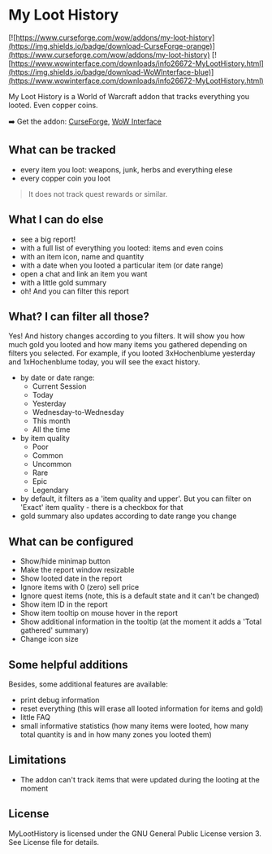# My Loot History

[![https://www.curseforge.com/wow/addons/my-loot-history](https://img.shields.io/badge/download-CurseForge-orange)](https://www.curseforge.com/wow/addons/my-loot-history) [![https://www.wowinterface.com/downloads/info26672-MyLootHistory.html](https://img.shields.io/badge/download-WoWInterface-blue)](https://www.wowinterface.com/downloads/info26672-MyLootHistory.html)

My Loot History is a World of Warcraft addon that tracks everything you looted. Even copper coins.

➡️ Get the addon: [CurseForge](https://www.curseforge.com/wow/addons/my-loot-history), [WoW Interface](https://www.wowinterface.com/downloads/info26672-MyLootHistory.html)

## What can be tracked

- every item you loot: weapons, junk, herbs and everything elese
- every copper coin you loot

> It does not track quest rewards or similar.

## What I can do else

- see a big report!
- with a full list of everything you looted: items and even coins
- with an item icon, name and quantity
- with a date when you looted a particular item (or date range)
- open a chat and link an item you want
- with a little gold summary
- oh! And you can filter this report

## What? I can filter all those?

Yes! And history changes according to you filters. It will show you how much gold you looted and how many items you gathered depending on filters you selected. For example, if you looted 3xHochenblume yesterday and 1xHochenblume today, you will see the exact history.

- by date or date range:
  - Current Session
  - Today
  - Yesterday
  - Wednesday-to-Wednesday
  - This month
  - All the time
- by item quality
  - Poor
  - Common
  - Uncommon
  - Rare
  - Epic
  - Legendary
- by default, it filters as a 'item quality and upper'. But you can filter on 'Exact' item quality - there is a checkbox for that
- gold summary also updates according to date range you change

## What can be configured

- Show/hide minimap button
- Make the report window resizable
- Show looted date in the report
- Ignore items with 0 (zero) sell price
- Ignore quest items (note, this is a default state and it can't be changed)
- Show item ID in the report
- Show item tooltip on mouse hover in the report
- Show additional information in the tooltip (at the moment it adds a 'Total gathered' summary)
- Change icon size

## Some helpful additions

Besides, some additional features are available:

- print debug information
- reset everything (this will erase all looted information for items and gold)
- little FAQ
- small informative statistics (how many items were looted, how many total quantity is and in how many zones you looted them)

## Limitations

- The addon can't track items that were updated during the looting at the moment

## License

MyLootHistory is licensed under the GNU General Public License version 3. See License file for details.
